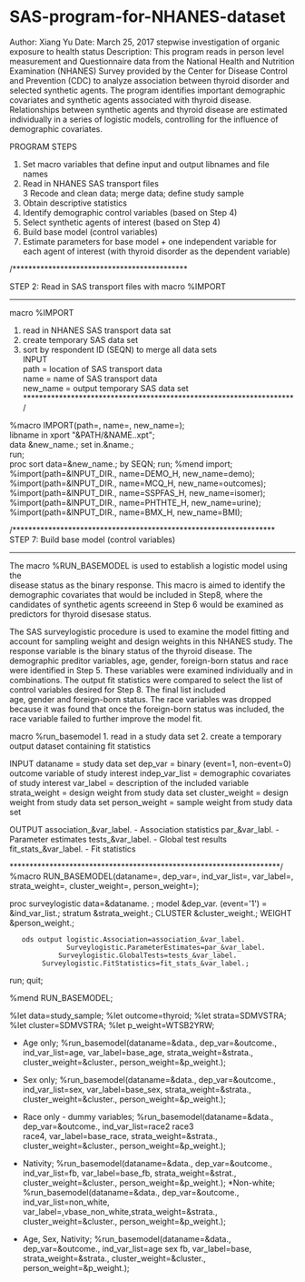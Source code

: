# SAS-program-for-NHANES-dataset
  Author: Xiang Yu  Date: March 25, 2017 stepwise investigation of organic exposure to health status
  Description: This program reads in person level measurement and Questionnaire data from the National Health and Nutrition
  Examination (NHANES) Survey provided by the Center for Disease Control and Prevention (CDC) to analyze association between
  thyroid disorder and selected synthetic agents. The program identifies important demographic covariates and synthetic agents
  associated with thyroid disease. Relationships between synthetic agents and thyroid disease are estimated individually in a 
  series of logistic models, controlling for the influence of demographic covariates. 
  
  PROGRAM STEPS 
  1. Set macro variables that define input and output libnames and file names               
  2. Read in NHANES SAS transport files                
  3  Recode and clean data; merge data; define study sample               
  4. Obtain descriptive statistics               
  5. Identify demographic control variables (based on Step 4)               
  6. Select synthetic agents of interest    (based on Step 4)               
  7. Build base model (control variables)               
  8. Estimate parameters for base model + one independent variable for each agent of interest (with thyroid disorder
  as the dependent variable)
  
 /********************************************
  
 STEP 2: Read in SAS transport files with macro %IMPORT 
 *******************************************************************  
 macro %IMPORT      
 1. read in NHANES SAS transport data sat      
 2. create temporary SAS data set      
 3. sort by respondent ID (SEQN) to merge all data sets    
 INPUT   
 path     = location of SAS transport data   
 name     = name of SAS transport data   
 new_name = output temporary SAS data set 
 ********************************************************************/

%macro IMPORT(path=, name=, new_name=);    
libname in xport "&PATH/&NAME..xpt";    
data &new_name.;  set in.&name.;    
run;    
proc sort data=&new_name.;  by SEQN;    run; 
%mend import; %import(path=&INPUT_DIR., name=DEMO_H,   new_name=demo); 
%import(path=&INPUT_DIR., name=MCQ_H,    new_name=outcomes); 
%import(path=&INPUT_DIR., name=SSPFAS_H, new_name=isomer); 
%import(path=&INPUT_DIR., name=PHTHTE_H, new_name=urine); 
%import(path=&INPUT_DIR., name=BMX_H,    new_name=BMI); 
  


/******************************************************************
  STEP 7:  Build base model (control variables)
*******************************************************************
   
  The macro %RUN_BASEMODEL is used to establish a logistic model using the   
  disease status as the binary response. This macro is aimed to identify the
  demographic covariates that would be included in Step8, where the  
  candidates of synthetic agents screeend in Step 6 would be examined as
  predictors for thyroid disesase status.

  The SAS surveylogistic procedure is used to examine the model fitting and   
  account for sampling weight and design weights in this NHANES study. The
  response variable is the binary status of the thyroid disease. The  
  demographic preditor variables, age, gender, foreign-born status and race  
  were identified in Step 5. These variables were examined individually and
  in combinations. The output fit statistics were compared to select
  the list of control variables desired for Step 8. The final list included  
  age, gender and foreign-born status. The race variables was dropped because
  it was found that once the foreign-born status was included, the race
  variable failed to further improve the model fit.

  macro %run_basemodel
    1. read in a study data set
    2. create a temporary output dataset containing fit statistics
        
  INPUT
   dataname       = study data set
   dep_var        = binary (event=1, non-event=0) outcome variable of study 
                    interest
   indep_var_list = demographic covariates of study interest
   var_label      = description of the included variable
   strata_weight  = design weight from study data set
   cluster_weight = design weight from study data set
   person_weight  = sample weight from study data set

  OUTPUT
   association_&var_label. -  Association statistics
   par_&var_labl.          -  Parameter estimates
   tests_&var_label.       -  Global test results
   fit_stats_&var_label.   -  Fit statistics

 
********************************************************************/
%macro RUN_BASEMODEL(dataname=, dep_var=, ind_var_list=, var_label=, 
                     strata_weight=, cluster_weight=, person_weight=);

  proc surveylogistic data=&dataname. ;
    model &dep_var. (event='1') = &ind_var_list.;
    stratum &strata_weight.;
    CLUSTER &cluster_weight.;
    WEIGHT &person_weight.;
	
       ods output logistic.Association=association_&var_label.
                  Surveylogistic.ParameterEstimates=par_&var_label.
		     	Surveylogistic.GlobalTests=tests_&var_label.
			Surveylogistic.FitStatistics=fit_stats_&var_label.;
  run;
  quit;

%mend RUN_BASEMODEL;

%let data=study_sample;
%let outcome=thyroid;
%let strata=SDMVSTRA;
%let cluster=SDMVSTRA;
%let p_weight=WTSB2YRW;

* Age only;
%run_basemodel(dataname=&data., dep_var=&outcome., ind_var_list=age, 
               var_label=base_age, strata_weight=&strata., 
               cluster_weight=&cluster., person_weight=&p_weight.);
* Sex only;
%run_basemodel(dataname=&data., dep_var=&outcome., ind_var_list=sex, 
               var_label=base_sex, strata_weight=&strata., 
               cluster_weight=&cluster., person_weight=&p_weight.);

* Race only - dummy variables;
%run_basemodel(dataname=&data., dep_var=&outcome., ind_var_list=race2 race3                     
               race4, var_label=base_race, strata_weight=&strata., 
               cluster_weight=&cluster., person_weight=&p_weight.);
* Nativity;
%run_basemodel(dataname=&data., dep_var=&outcome., ind_var_list=fb, 
               var_label=base_fb, strata_weight=&strat., 
               cluster_weight=&cluster., person_weight=&p_weight.);
*Non-white;
%run_basemodel(dataname=&data., dep_var=&outcome., ind_var_list=non_white, 
               var_label=,vbase_non_white,strata_weight=&strata., 
               cluster_weight=&cluster., person_weight=&p_weight.);

* Age, Sex, Nativity;
%run_basemodel(dataname=&data., dep_var=&outcome., ind_var_list=age sex fb, 
               var_label=base, strata_weight=&strata., 
               cluster_weight=&cluster., person_weight=&p_weight.);
